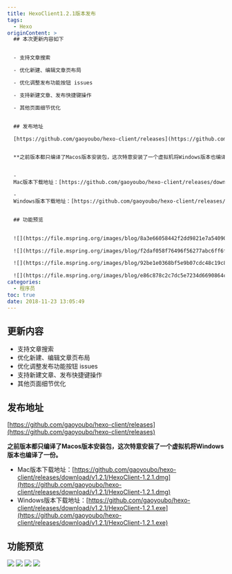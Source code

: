 ```yaml
---
title: HexoClient1.2.1版本发布
tags:
  - Hexo
originContent: >
  ## 本次更新内容如下


  - 支持文章搜索

  - 优化新建、编辑文章页布局

  - 优化调整发布功能按钮 issues

  - 支持新建文章、发布快捷键操作

  - 其他页面细节优化


  ## 发布地址

  [https://github.com/gaoyoubo/hexo-client/releases](https://github.com/gaoyoubo/hexo-client/releases)


  **之前版本都只编译了Macos版本安装包，这次特意安装了一个虚拟机将Windows版本也编译了一份。**


  -
  Mac版本下载地址：[https://github.com/gaoyoubo/hexo-client/releases/download/v1.2.1/HexoClient-1.2.1.dmg](https://github.com/gaoyoubo/hexo-client/releases/download/v1.2.1/HexoClient-1.2.1.dmg)

  -
  Windows版本下载地址：[https://github.com/gaoyoubo/hexo-client/releases/download/v1.2.1/HexoClient-1.2.1.exe](https://github.com/gaoyoubo/hexo-client/releases/download/v1.2.1/HexoClient-1.2.1.exe)


  ## 功能预览


  ![](https://file.mspring.org/images/blog/8a3e66058442f2dd9821e7a54090bee7!detail)

  ![](https://file.mspring.org/images/blog/f2daf058f76496f56277abc6ff6fbef1!detail)

  ![](https://file.mspring.org/images/blog/92be1e0368bf5e9b07cdc48c19c85954!detail)

  ![](https://file.mspring.org/images/blog/e86c878c2c7dc5e7234d6690864c52d3!detail)
categories:
  - 程序员
toc: true
date: 2018-11-23 13:05:49
---
```


## 更新内容

- 支持文章搜索
- 优化新建、编辑文章页布局
- 优化调整发布功能按钮 issues
- 支持新建文章、发布快捷键操作
- 其他页面细节优化

## 发布地址
[https://github.com/gaoyoubo/hexo-client/releases](https://github.com/gaoyoubo/hexo-client/releases)

**之前版本都只编译了Macos版本安装包，这次特意安装了一个虚拟机将Windows版本也编译了一份。**

- Mac版本下载地址：[https://github.com/gaoyoubo/hexo-client/releases/download/v1.2.1/HexoClient-1.2.1.dmg](https://github.com/gaoyoubo/hexo-client/releases/download/v1.2.1/HexoClient-1.2.1.dmg)
- Windows版本下载地址：[https://github.com/gaoyoubo/hexo-client/releases/download/v1.2.1/HexoClient-1.2.1.exe](https://github.com/gaoyoubo/hexo-client/releases/download/v1.2.1/HexoClient-1.2.1.exe)

## 功能预览

![](https://file.mspring.org/images/blog/8a3e66058442f2dd9821e7a54090bee7!detail)
![](https://file.mspring.org/images/blog/f2daf058f76496f56277abc6ff6fbef1!detail)
![](https://file.mspring.org/images/blog/92be1e0368bf5e9b07cdc48c19c85954!detail)
![](https://file.mspring.org/images/blog/e86c878c2c7dc5e7234d6690864c52d3!detail)
